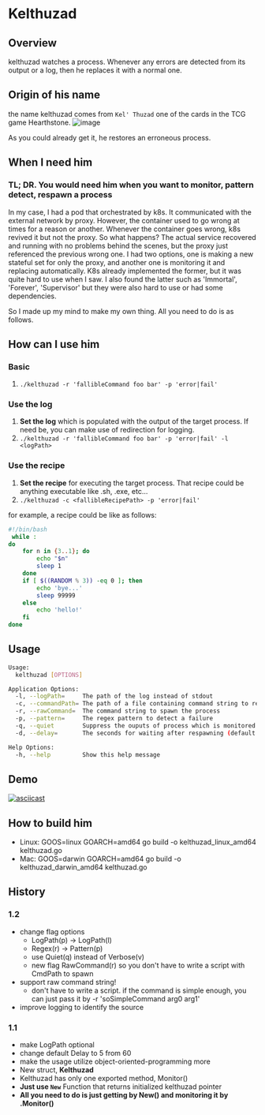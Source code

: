# Kelthuzad

## Overview

kelthuzad watches a process. Whenever any errors are detected from its output or a log, then he replaces it with a normal one.

## Origin of his name

the name kelthuzad comes from `Kel' Thuzad` one of the cards in the TCG game Hearthstone.
![image](https://user-images.githubusercontent.com/19762154/56653541-d08e7480-66c8-11e9-9241-dd67a480309f.png)

As you could already get it, he restores an erroneous process.

## When I need him

### TL; DR. You would need him when you want to monitor, pattern detect, respawn a process

In my case, I had a pod that orchestrated by k8s. It communicated with the external network by proxy. However, the container used to go wrong at times for a reason or another. Whenever the container goes wrong, k8s revived it but not the proxy. So what happens? The actual service recovered and running with no problems behind the scenes, but the proxy just referenced the previous wrong one. I had two options, one is making a new stateful set for only the proxy, and another one is monitoring it and replacing automatically. K8s already implemented the former, but it was quite hard to use when I saw. I also found the latter such as 'Immortal', 'Forever', 'Supervisor' but they were also hard to use or had some dependencies.

So I made up my mind to make my own thing. All you need to do is as follows.

## How can I use him

### Basic

1. `./kelthuzad -r 'fallibleCommand foo bar' -p 'error|fail'`

### Use the log

1. **Set the log** which is populated with the output of the target process. If need be, you can make use of redirection for logging.
2. `./kelthuzad -r 'fallibleCommand foo bar' -p 'error|fail' -l <logPath>`

### Use the recipe

1. **Set the recipe** for executing the target process. That recipe could be anything executable like .sh, .exe, etc...
2. `./kelthuzad -c <fallibleRecipePath> -p 'error|fail'`

for example, a recipe could be like as follows:

```sh
#!/bin/bash
 while :
do
    for n in {3..1}; do
        echo "$n"
        sleep 1
    done
    if [ $((RANDOM % 3)) -eq 0 ]; then
        echo 'bye...'
        sleep 99999
    else
        echo 'hello!'
    fi
done
```

## Usage

```sh
Usage:
  kelthuzad [OPTIONS]

Application Options:
  -l, --logPath=     The path of the log instead of stdout
  -c, --commandPath= The path of a file containing command string to respawn the process
  -r, --rawCommand=  The command string to spawn the process
  -p, --pattern=     The regex pattern to detect a failure
  -q, --quiet        Suppress the ouputs of process which is monitored
  -d, --delay=       The seconds for waiting after respawning (default: 5)

Help Options:
  -h, --help         Show this help message
```

## Demo

[![asciicast](https://asciinema.org/a/242769.svg)](https://asciinema.org/a/242769)

## How to build him

- Linux: GOOS=linux GOARCH=amd64 go build -o kelthuzad_linux_amd64 kelthuzad.go
- Mac: GOOS=darwin GOARCH=amd64 go build -o kelthuzad_darwin_amd64 kelthuzad.go

## History

### 1.2

- change flag options
    - LogPath(p) -> LogPath(l)
    - Regex(r) -> Pattern(p)
    - use Quiet(q) instead of Verbose(v)
    - new flag RawCommand(r) so you don't have to write a script with CmdPath to spawn
- support raw command string!
    - don't have to write a script. if the command is simple enough, you can just pass it by -r 'soSimpleCommand arg0 arg1'
- improve logging to identify the source

### 1.1

- make LogPath optional
- change default Delay to 5 from 60
- make the usage utilize object-oriented-programming more
- New struct, **Kelthuzad**
- Kelthuzad has only one exported method, Monitor()
- **Just use `New`** Function that returns initialized kelthuzad pointer
- **All you need to do is just getting by New() and monitoring it by .Monitor()**

